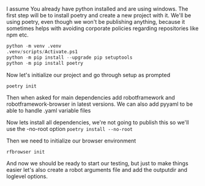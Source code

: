 I assume You already have python installed and are using windows. The first step will be to install poetry and create a new project with it. We'll be using poetry, even though we won't be publishing anything, because it sometimes helps with avoiding corporate policies regarding repositories like npm etc.

```python
python -m venv .venv
.venv/scripts/Activate.ps1
python -m pip install --upgrade pip setuptools
python -m pip install poetry
```

Now let's initialize our project and go through setup as prompted

`poetry init`

Then when asked for main dependencies add robotframework and robotframework-browser in latest versions. We can also add pyyaml to be able to handle .yaml variable files

Now lets install all dependencies, we're not going to publish this so we'll use the -no-root option
`poetry install --no-root`

Then we need to initialize our browser environment

`rfbrowser init`

And now we should be ready to start our testing, but just to make things easier let's also create a robot arguments file and add the outputdir and loglevel options.
